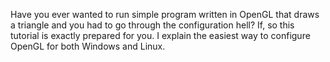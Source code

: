 Have you ever wanted to run simple program written in OpenGL that draws a triangle and you had to go through the configuration hell? 
If, so this tutorial is exactly prepared for you. I explain the easiest way to configure OpenGL for both Windows and Linux. 

